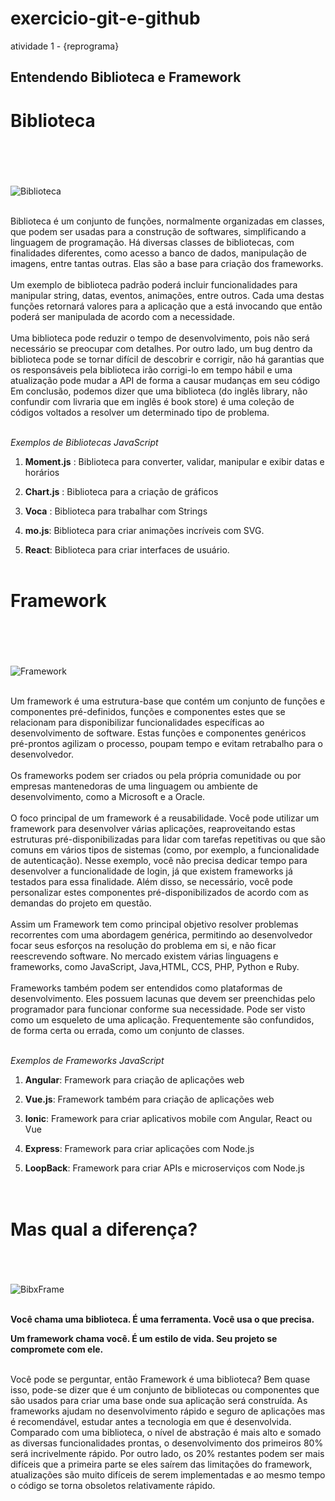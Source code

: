 # exercicio-git-e-github
atividade 1 -  {reprograma}

## Entendendo Biblioteca e Framework <h2>

# **Biblioteca** <h1>
<br> <br> 

 ![Biblioteca](https://aguiarbuenosaires.com/wp-content/uploads/2015/04/Livraria_ateneo_2-800x541.jpg)

<br>
Biblioteca é um conjunto de funções, normalmente organizadas em classes, que podem ser usadas para a construção de softwares, simplificando a linguagem de programação. Há diversas classes de bibliotecas, com finalidades diferentes, como acesso a banco de dados, manipulação de imagens, entre tantas outras. Elas são a base para criação dos frameworks.
<br> <br>
Um exemplo de biblioteca padrão poderá incluir funcionalidades para manipular string, datas, eventos, animações, entre outros. Cada uma destas funções retornará valores para a aplicação que a está invocando que então poderá ser manipulada de acordo com a necessidade.
<br> <br>
Uma biblioteca pode reduzir o tempo de desenvolvimento, pois não será necessário se preocupar com detalhes. Por outro lado, um bug dentro da biblioteca pode se tornar difícil de descobrir e corrigir, não há garantias que os responsáveis pela biblioteca irão corrigi-lo em tempo hábil e uma atualização pode mudar a API de forma a causar mudanças em seu código
Em conclusão, podemos dizer que uma biblioteca (do inglês library, não confundir com livraria que em inglês é book store) é uma coleção de códigos voltados a resolver um determinado tipo de problema.
<br> <br>

*Exemplos de Bibliotecas JavaScript*
<br>

1. __Moment.js__ : Biblioteca para converter, validar, manipular e exibir datas e horários
2. __Chart.js__ : Biblioteca para a criação de gráficos

3. __Voca__ : Biblioteca para trabalhar com Strings

4. __mo.js__: Biblioteca para criar animações incríveis com SVG. 

5. __React__: Biblioteca para criar interfaces de usuário. 
<br> <br>

# **Framework** <h1>
<br> <br>

 ![Framework](https://blog.dankicode.com/wp-content/uploads/2018/03/como-um-framework-funciona.png)

 <br>
Um framework é uma estrutura-base que contém um conjunto de funções e componentes pré-definidos, funções e componentes estes que se relacionam para disponibilizar funcionalidades específicas ao desenvolvimento de software. Estas funções e componentes genéricos pré-prontos agilizam o processo, poupam tempo e evitam retrabalho para o desenvolvedor.
<br> <br>
Os frameworks podem ser criados ou pela própria comunidade ou por empresas mantenedoras de uma linguagem ou ambiente de desenvolvimento, como a Microsoft e a Oracle.
<br> <br>
O foco principal de um framework é a reusabilidade. Você pode utilizar um framework para desenvolver várias aplicações, reaproveitando estas estruturas pré-disponibilizadas para lidar com tarefas repetitivas ou que são comuns em vários tipos de sistemas (como, por exemplo, a funcionalidade de autenticação). Nesse exemplo, você não precisa dedicar tempo para desenvolver a funcionalidade de login, já que existem frameworks já testados para essa finalidade. Além disso, se necessário, você pode personalizar estes componentes pré-disponibilizados de acordo com as demandas do projeto em questão.
<br> <br>
Assim um Framework tem como principal objetivo resolver problemas recorrentes com uma abordagem genérica, permitindo ao desenvolvedor focar seus esforços na resolução do problema em si, e não ficar reescrevendo software. No mercado existem várias linguagens e frameworks, como JavaScript, Java,HTML, CCS, PHP, Python e Ruby.
<br> <br>
Frameworks também podem ser entendidos como plataformas de desenvolvimento. Eles possuem lacunas que devem ser preenchidas pelo programador para funcionar conforme sua necessidade. Pode ser visto como um esqueleto de uma aplicação. Frequentemente são confundidos, de forma certa ou errada, como um conjunto de classes.
<br> <br>

*Exemplos de Frameworks JavaScript*
<br>

1. __Angular__: Framework para criação de aplicações web

2. __Vue.js__: Framework também para criação de aplicações web

3. __Ionic__: Framework para criar aplicativos mobile com Angular, React ou Vue

4. __Express__: Framework para criar aplicações com Node.js

5. __LoopBack__: Framework para criar APIs e microserviços com Node.js
 <br> <br> <br>

# **Mas qual a diferença?** <h1>
<br>

![BibxFrame](https://i.stack.imgur.com/9v5bJ.png)
<br> <br>

**Você chama uma biblioteca. É uma ferramenta. Você usa o que precisa.**

**Um framework chama você. É um estilo de vida. Seu projeto se compromete com ele.**

<br> 
 Você pode se perguntar, então Framework é uma biblioteca? Bem quase isso, pode-se dizer que é um conjunto de bibliotecas ou componentes que são usados para criar uma base onde sua aplicação será construída. As frameworks ajudam no desenvolvimento rápido e seguro de aplicações mas é recomendável, estudar antes a tecnologia em que é desenvolvida. Comparado com uma biblioteca, o nível de abstração é mais alto e somado as diversas funcionalidades prontas, o desenvolvimento dos primeiros 80% será incrivelmente rápido. Por outro lado, os 20% restantes podem ser mais difíceis que a primeira parte se eles saírem das limitações do framework, atualizações são muito difíceis de serem implementadas e ao mesmo tempo o código se torna obsoletos relativamente rápido.
<br> <br>